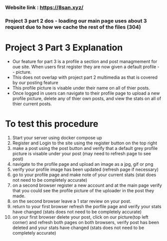 ### Website link : https://8san.xyz/ 
### Project 3 part 2 dos - loading our main page uses about 3 request due to how we cache the rest of the files (304) 

# Project 3 Part 3 Explanation
- Our feature for part 3 is a profile a section and post managmement for oue site. When users first register they are now given a default profile - - picture.
- This does not overlap with project part 2 multimedia as that is covered by our posting feature
- This profile picture is visable under their name on all of thier posts.
- Once logged in users can navigate to their profile page to upload a new profile picture, delete any of thier own posts, and view the stats on all of thier current posts.


# To test this procedure 
1. Start your server using docker compose up
2. Register and Login to the site using the register button on the top right
3. make a post using the post button and verify that a default grey profile picture is visable under your post (may need to refresh page to see post)
4. navigate to the profile page and upload an image as a jpg, gif or png
5. verify your profile image has been updated (refresh page if necessary)
6. go to your profile page and make note of your current stats (stat does not need to be completely accurate)
7. on a second browser register a new account and at the main page verify that you could see the profile picture of the uploader in the post they made.
8. on the second browser leave a 1 star review on your post.
9. return to your first browser refresh the porfile page and verify your stats have changed (stats does not need to be completely accurate)
10. on your first browser delete your post, click on our picture(top left corner) and refresh both pages on both browsers, verify post has been deleted and your stats have changed (stats does not need to be completely accurate)
